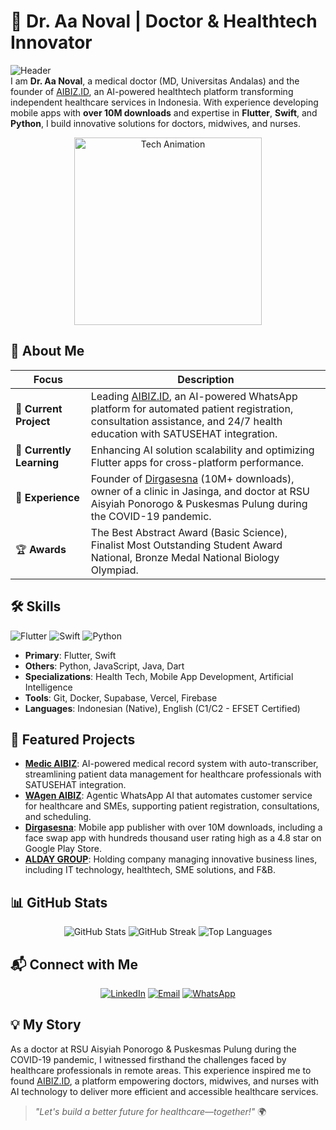 # 🌟 Dr. Aa Noval | Doctor & Healthtech Innovator

![Header](https://img.shields.io/badge/Welcome_to_my_GitHub-Healthtech_Innovator-teal?style=flat-square&logo=github)  
I am **Dr. Aa Noval**, a medical doctor (MD, Universitas Andalas) and the founder of [AIBIZ.ID](https://aibiz.id), an AI-powered healthtech platform transforming independent healthcare services in Indonesia. With experience developing mobile apps with **over 10M downloads** and expertise in **Flutter**, **Swift**, and **Python**, I build innovative solutions for doctors, midwives, and nurses.

<p align="center">
  <img src="https://media4.giphy.com/media/v1.Y2lkPTc5MGI3NjExeGl6MHd6bHhseXd5Ym1ybTQxNnN4Y3R3dnhieHZodXh0c2dsa201cSZlcD12MV9pbnRlcm5hbF9naWZfYnlfaWQmY3Q9Zw/QpVUMRUJGokfqXyfa1/giphy.gif" width="300" alt="Tech Animation">
</p>

## 🚀 About Me
| Focus | Description |
|-------|-------------|
| 🔭 **Current Project** | Leading [AIBIZ.ID](https://aibiz.id), an AI-powered WhatsApp platform for automated patient registration, consultation assistance, and 24/7 health education with SATUSEHAT integration. |
| 🌱 **Currently Learning** | Enhancing AI solution scalability and optimizing Flutter apps for cross-platform performance. |
| 💼 **Experience** | Founder of [Dirgasesna](https://dirgasena.biz.id) (10M+ downloads), owner of a clinic in Jasinga, and doctor at RSU Aisyiah Ponorogo & Puskesmas Pulung during the COVID-19 pandemic. |
| 🏆 **Awards** | The Best Abstract Award (Basic Science), Finalist Most Outstanding Student Award National, Bronze Medal National Biology Olympiad. |

## 🛠 Skills
![Flutter](https://img.shields.io/badge/Flutter-Expert-02569B?style=flat-square&logo=flutter) ![Swift](https://img.shields.io/badge/Swift-Advanced-FA7343?style=flat-square&logo=swift) ![Python](https://img.shields.io/badge/Python-Proficient-3776AB?style=flat-square&logo=python)  
- **Primary**: Flutter, Swift  
- **Others**: Python, JavaScript, Java, Dart  
- **Specializations**: Health Tech, Mobile App Development, Artificial Intelligence  
- **Tools**: Git, Docker, Supabase, Vercel, Firebase  
- **Languages**: Indonesian (Native), English (C1/C2 - EFSET Certified)  

## 🌟 Featured Projects
- **[Medic AIBIZ](https://medic.aibiz.id)**: AI-powered medical record system with auto-transcriber, streamlining patient data management for healthcare professionals with SATUSEHAT integration.  
- **[WAgen AIBIZ](https://wa.aibiz.id)**: Agentic WhatsApp AI that automates customer service for healthcare and SMEs, supporting patient registration, consultations, and scheduling.  
- **[Dirgasesna](https://dirgasena.biz.id)**: Mobile app publisher with over 10M downloads, including a face swap app with hundreds thousand user rating high as a 4.8 star on Google Play Store.  
- **[ALDAY GROUP](https://aldaygroup.biz.id)**: Holding company managing innovative business lines, including IT technology, healthtech, SME solutions, and F&B.  

## 📊 GitHub Stats
<p align="center">
  <img src="https://github-readme-stats.vercel.app/api?username=aanoval&show_icons=true&theme=teal" alt="GitHub Stats" />
  <img src="https://github-readme-streak-stats.herokuapp.com/?user=aanoval&theme=teal" alt="GitHub Streak" />
  <img src="https://github-readme-stats.vercel.app/api/top-langs/?username=aanoval&layout=compact&theme=teal" alt="Top Languages" />
</p>

## 📬 Connect with Me
<p align="center">
  <a href="https://www.linkedin.com/in/aanoval"><img src="https://img.shields.io/badge/LinkedIn-Connect-0A66C2?style=flat-square&logo=linkedin" alt="LinkedIn"></a>
  <a href="mailto:aanonvaluu@gmail.com"><img src="https://img.shields.io/badge/Email-Contact-D14836?style=flat-square&logo=gmail" alt="Email"></a>
  <a href="https://wa.me.alday"><img src="https://img.shields.io/badge/WhatsApp-Chat-25D366?style=flat-square&logo=whatsapp" alt="WhatsApp"></a>
</p>

## 💡 My Story
As a doctor at RSU Aisyiah Ponorogo & Puskesmas Pulung during the COVID-19 pandemic, I witnessed firsthand the challenges faced by healthcare professionals in remote areas. This experience inspired me to found [AIBIZ.ID](https://aibiz.id), a platform empowering doctors, midwives, and nurses with AI technology to deliver more efficient and accessible healthcare services.

> *"Let's build a better future for healthcare—together!"* 🌍
